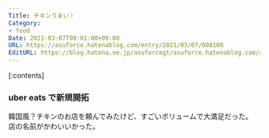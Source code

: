 ```yaml
---
Title: チキンうまい！
Category:
- food
Date: 2021-03-07T00:01:00+09:00
URL: https://asuforce.hatenablog.com/entry/2021/03/07/000100
EditURL: https://blog.hatena.ne.jp/asuforcegt/asuforce.hatenablog.com/atom/entry/26006613700130186
---
```


[:contents]

### uber eats で新規開拓

韓国風？チキンのお店を頼んでみたけど、すごいボリュームで大満足だった。  
店の名前がかわいいかった。

